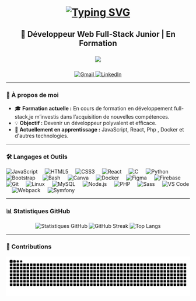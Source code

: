 <h1 align="center">
<a href="https://git.io/typing-svg"><img src="https://readme-typing-svg.demolab.com?font=Gugi&size=30&duration=4000&pause=80&color=F79808&center=&vCenter=&repeat=&random=&width=435&lines=Hello+world!;Je+m'appelle+Elie+Mosumba" alt="Typing SVG" /></a>
</h1>

<h2 align="center">🚀 Développeur Web Full-Stack Junior | En Formation</h2>

###

<div align="center">
  <img src="https://profile-counter.glitch.me/Elie-Mos/count.svg?"  />
</div>

###

<div align="center">
  <a href="mailto:mosumbae@gmail.com" target="_blank">
    <img src="https://img.shields.io/static/v1?message=Gmail&logo=gmail&label=&color=D14836&logoColor=white&labelColor=&style=for-the-badge" height="35" alt="Gmail" />
  </a>
  <a href="https://www.linkedin.com/in/elie-mosumba-1111ab220/" target="_blank">
    <img src="https://img.shields.io/static/v1?message=LinkedIn&logo=linkedin&label=&color=0077B5&logoColor=white&labelColor=&style=for-the-badge" height="35" alt="LinkedIn" />
  </a>
</div>

---

### 👋 À propos de moi
- 🎓 **Formation actuelle :** En cours de formation en développement full-stack,je m’investis dans l’acquisition de nouvelles compétences.
- 💡 **Objectif :** Devenir un développeur polyvalent et efficace.
- 🌱 **Actuellement en apprentissage :** JavaScript, React, Php , Docker et d'autres technologies.

---

### 🛠️ Langages et Outils
<div align="left">
  <img src="https://cdn.jsdelivr.net/gh/devicons/devicon/icons/javascript/javascript-original.svg" height="30" alt="JavaScript" />
  <img width="12"/>
  <img src="https://cdn.jsdelivr.net/gh/devicons/devicon/icons/html5/html5-original.svg" height="30" alt="HTML5" />
  <img width="12"/>
  <img src="https://cdn.jsdelivr.net/gh/devicons/devicon/icons/css3/css3-original.svg" height="30" alt="CSS3" />
  <img width="12"/>
  <img src="https://cdn.jsdelivr.net/gh/devicons/devicon/icons/react/react-original.svg" height="30" alt="React" />
  <img width="12"/>
  <img src="https://cdn.jsdelivr.net/gh/devicons/devicon/icons/c/c-original.svg" height="30" alt="C" />
  <img width="12"/>
  <img src="https://cdn.jsdelivr.net/gh/devicons/devicon/icons/python/python-original.svg" height="30" alt="Python" />
  <img width="12"/>
  <img src="https://cdn.jsdelivr.net/gh/devicons/devicon/icons/bootstrap/bootstrap-original.svg" height="30" alt="Bootstrap" />
  <img width="12"/>
  <img src="https://cdn.jsdelivr.net/gh/devicons/devicon/icons/bash/bash-original.svg" height="30" alt="Bash" />
  <img width="12"/>
  <img src="https://cdn.jsdelivr.net/gh/devicons/devicon/icons/canva/canva-original.svg" height="30" alt="Canva" />
  <img width="12"/>
  <img src="https://cdn.jsdelivr.net/gh/devicons/devicon/icons/docker/docker-original.svg" height="30" alt="Docker" />
  <img width="12"/>
  <img src="https://cdn.jsdelivr.net/gh/devicons/devicon/icons/figma/figma-original.svg" height="30" alt="Figma" />
  <img width="12"/>
  <img src="https://cdn.jsdelivr.net/gh/devicons/devicon/icons/firebase/firebase-plain.svg" height="30" alt="Firebase" />
  <img width="12"/>
  <img src="https://cdn.jsdelivr.net/gh/devicons/devicon/icons/git/git-original.svg" height="30" alt="Git" />
  <img width="12"/>
  <img src="https://cdn.jsdelivr.net/gh/devicons/devicon/icons/linux/linux-original.svg" height="30" alt="Linux" />
  <img width="12"/>
  <img src="https://cdn.jsdelivr.net/gh/devicons/devicon/icons/mysql/mysql-original.svg" height="30" alt="MySQL" />
  <img width="12"/>
  <img src="https://cdn.jsdelivr.net/gh/devicons/devicon/icons/nodejs/nodejs-original.svg" height="30" alt="Node.js" />
  <img width="12"/>
  <img src="https://cdn.jsdelivr.net/gh/devicons/devicon/icons/php/php-original.svg" height="30" alt="PHP" />
  <img width="12"/>
  <img src="https://cdn.jsdelivr.net/gh/devicons/devicon/icons/sass/sass-original.svg" height="30" alt="Sass" />
  <img width="12"/>
  <img src="https://cdn.jsdelivr.net/gh/devicons/devicon/icons/vscode/vscode-original.svg" height="30" alt="VS Code" />
  <img width="12"/>
  <img src="https://cdn.jsdelivr.net/gh/devicons/devicon/icons/webpack/webpack-original.svg" height="30" alt="Webpack" />
  <img width="12"/>
  <img src="https://cdn.jsdelivr.net/gh/devicons/devicon/icons/symfony/symfony-original.svg" height="30" alt="Symfony" />
</div>

---

### 📊 Statistiques GitHub
<div align="center">
  <img src="https://github-readme-stats.vercel.app/api?username=Elie-Mos&hide_title=false&hide_rank=false&show_icons=true&include_all_commits=true&count_private=true&disable_animations=false&theme=flag-india&locale=en&hide_border=false" height="150" alt="Statistiques GitHub" />
  <img src="https://streak-stats.demolab.com?user=Elie-Mos&locale=en&mode=daily&theme=flag-india&hide_border=false&border_radius=5" height="150" alt="GitHub Streak" />
  <img src="https://github-readme-stats.vercel.app/api/top-langs?username=Elie-Mos&locale=en&hide_title=false&layout=compact&card_width=320&langs_count=5&theme=flag-india&hide_border=false" height="150" alt="Top Langs" />
</div>

---

### 🐍 Contributions
<div align="center">
  <img src="https://raw.githubusercontent.com/Elie-Mos/Elie-Mos/output/snake.svg" alt="Snake animation" />
</div>


